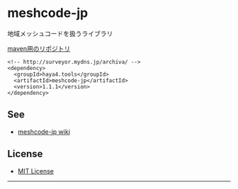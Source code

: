# meshcode-jp

地域メッシュコードを扱うライブラリ

[maven用のリポジトリ](http://surveyor.mydns.jp/archiva/#artifact/haya4.tools/meshcode-jp)

```
<!-- http://surveyor.mydns.jp/archiva/ -->
<dependency>
  <groupId>haya4.tools</groupId>
  <artifactId>meshcode-jp</artifactId>
  <version>1.1.1</version>
</dependency>
```

## See

* [meshcode-jp wiki](http://surveyor.mydns.jp/gitbucket/haya4/meshcode-jp/wiki)

## License

* [MIT License](LICENSE.txt)

-------------------------------------------------------------------
